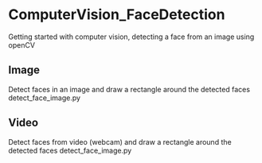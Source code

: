 # ComputerVision_FaceDetection
Getting started with computer vision, detecting a face from an image using openCV

## Image
Detect faces in an image and draw a rectangle around the detected faces
detect_face_image.py 

## Video
Detect faces from video (webcam) and draw a rectangle around the detected faces
detect_face_image.py 
